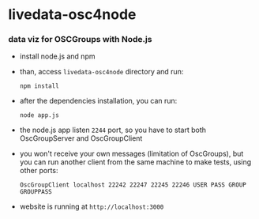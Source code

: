# livedata-osc4node

### data viz for OSCGroups with Node.js

- install node.js and npm
- than, access `livedata-osc4node` directory and run:

      npm install
        
- after the dependencies installation, you can run:

      node app.js

- the node.js app listen `2244` port, so you have to start both OscGroupServer and OscGroupClient
-  you won't receive your own messages (limitation of OscGroups), but you can run another client from the same machine to make tests, using other ports:

       OscGroupClient localhost 22242 22247 22245 22246 USER PASS GROUP GROUPPASS
       
- website is running at `http://localhost:3000`